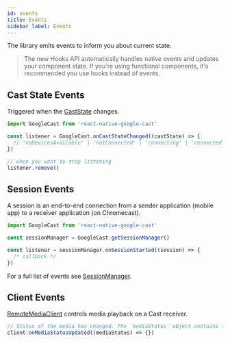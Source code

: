 ```yaml
---
id: events
title: Events
sidebar_label: Events
---
```


The library emits events to inform you about current state.

> The new Hooks API automatically handles native events and updates your component state. If you're using functional components, it's recommended you use hooks instead of events.

## Cast State Events

Triggered when the [CastState](../api/classes/castcontext#static-getcaststate) changes.

```js
import GoogleCast from 'react-native-google-cast'

const listener = GoogleCast.onCastStateChanged((castState) => {
  // 'noDevicesAvailable' | 'notConnected' | 'connecting' | 'connected'
})

// when you want to stop listening
listener.remove()
```

## Session Events

A session is an end-to-end connection from a sender application (mobile app) to a receiver application (on Chromecast).

```js
import GoogleCast from 'react-native-google-cast'

const sessionManager = GoogleCast.getSessionManager()

const listener = sessionManager.onSessionStarted((session) => {
  /* callback */
})
```

For a full list of events see [SessionManager](../api/classes/sessionmanager).

## Client Events

[RemoteMediaClient](../api/classes/remotemediaclient) controls media playback on a Cast receiver.

```js
// Status of the media has changed. The `mediaStatus` object contains the new status.
client.onMediaStatusUpdated((mediaStatus) => {})
```

<!-- For convenience, the following events are triggered in addition to `onMediaStatusUpdated` in these special cases (they're called after `onMediaStatusUpdated` if you're subscribed to both).

```js
// Media started playing
client.onMediaPlaybackStarted((mediaStatus) => {})

// Media finished playing
client.onMediaPlaybackEnded((mediaStatus) => {})
``` -->

<!-- ## Channel Events

A virtual communication channel for exchanging messages between a Cast sender (mobile app) and a Cast receiver (on Chromecast).

Each channel is tagged with a unique namespace, so multiple channels may be multiplexed over a single network connection between a sender and a receiver.

A channel must be registered by calling `GoogleCast.initChannel('urn:x-cast:...')` before it can be used. When the associated session is established, the channel will be connected automatically and can then send and receive messages.

⚠️ To process custom events, you will need to create a custom receiver (CAF) as demonstrated in the [example project](example/receiver/index.html). Please note that, by default, CAF tries to parse the message as JSON (only the receiver does this, not the sender). More information in [this issue, specifically comment #7](https://issuetracker.google.com/issues/117136854#comment7).

```js
// Communication channel established
GoogleCast.EventEmitter.addListener(
  GoogleCast.CHANNEL_CONNECTED,
  ({ namespace }) => {}
)

// Communication channel terminated
GoogleCast.EventEmitter.addListener(
  GoogleCast.CHANNEL_DISCONNECTED,
  ({ namespace }) => {}
)

// Message received
GoogleCast.EventEmitter.addListener(
  GoogleCast.CHANNEL_MESSAGE_RECEIVED,
  ({ namespace, message }) => {}
)

// Send message
GoogleCast.sendMessage(namespace, message)
``` -->

